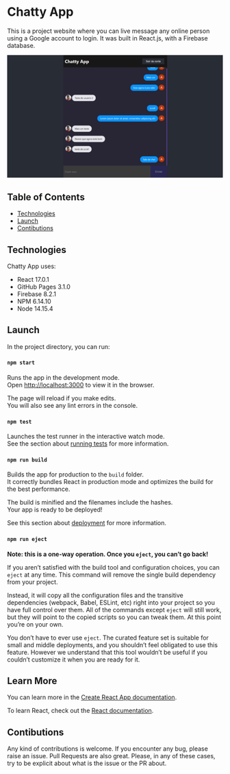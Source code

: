 # Chatty App

This is a project website where you can live message any online person using a Google account to login. It was built in React.js, with a Firebase database.

![Chatty App default chat room](./src/chattyapp.png "Chatty App default chat room")

## Table of Contents

* [Technologies](#Technologies)
* [Launch](#Launch)
* [Contibutions](#Contibutions)

## Technologies

Chatty App uses:
* React 17.0.1
* GitHub Pages 3.1.0
* Firebase 8.2.1
* NPM 6.14.10
* Node 14.15.4

## Launch

In the project directory, you can run:

#### `npm start`

Runs the app in the development mode.\
Open [http://localhost:3000](http://localhost:3000) to view it in the browser.

The page will reload if you make edits.\
You will also see any lint errors in the console.

#### `npm test`

Launches the test runner in the interactive watch mode.\
See the section about [running tests](https://facebook.github.io/create-react-app/docs/running-tests) for more information.

#### `npm run build`

Builds the app for production to the `build` folder.\
It correctly bundles React in production mode and optimizes the build for the best performance.

The build is minified and the filenames include the hashes.\
Your app is ready to be deployed!

See this section about [deployment](https://facebook.github.io/create-react-app/docs/deployment) for more information.

#### `npm run eject`

**Note: this is a one-way operation. Once you `eject`, you can’t go back!**

If you aren’t satisfied with the build tool and configuration choices, you can `eject` at any time. This command will remove the single build dependency from your project.

Instead, it will copy all the configuration files and the transitive dependencies (webpack, Babel, ESLint, etc) right into your project so you have full control over them. All of the commands except `eject` will still work, but they will point to the copied scripts so you can tweak them. At this point you’re on your own.

You don’t have to ever use `eject`. The curated feature set is suitable for small and middle deployments, and you shouldn’t feel obligated to use this feature. However we understand that this tool wouldn’t be useful if you couldn’t customize it when you are ready for it.

## Learn More

You can learn more in the [Create React App documentation](https://facebook.github.io/create-react-app/docs/getting-started).

To learn React, check out the [React documentation](https://reactjs.org/).

## Contibutions

Any kind of contributions is welcome. If you encounter any bug, please raise an issue. Pull Requests are also great. Please, in any of these cases, try to be explicit about what is the issue or the PR about.